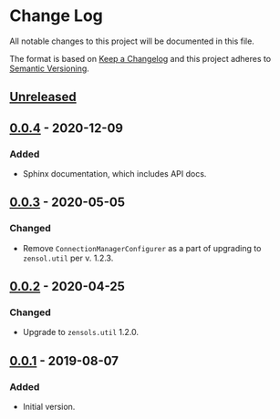 # Change Log
All notable changes to this project will be documented in this file.

The format is based on [Keep a Changelog](http://keepachangelog.com/)
and this project adheres to [Semantic Versioning](http://semver.org/).


## [Unreleased]


## [0.0.4] - 2020-12-09
### Added
- Sphinx documentation, which includes API docs.


## [0.0.3] - 2020-05-05
### Changed
- Remove `ConnectionManagerConfigurer` as a part of upgrading to `zensol.util`
  per v. 1.2.3.


## [0.0.2] - 2020-04-25
### Changed
- Upgrade to `zensols.util` 1.2.0.


## [0.0.1] - 2019-08-07
### Added
- Initial version.


<!-- links -->
[Unreleased]: https://github.com/plandes/dbutilpg/compare/v0.0.4...HEAD
[0.0.4]: https://github.com/plandes/dbutilpg/compare/v0.0.3...v0.0.4
[0.0.3]: https://github.com/plandes/dbutilpg/compare/v0.0.2...v0.0.3
[0.0.2]: https://github.com/plandes/dbutilpg/compare/v0.0.1...v0.0.2
[0.0.1]: https://github.com/plandes/dbutilpg/compare/v0.0.0...v0.0.1

